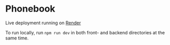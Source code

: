 # Phonebook

Live deployment running on [Render](https://fso-phonebook-xua6.onrender.com/)

To run locally, run ```npm run dev``` in both front- and backend directories at the same time.
